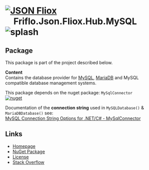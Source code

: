# [![JSON Fliox](https://raw.githubusercontent.com/friflo/Friflo.Json.Fliox/main/docs/images/Json-Fliox.svg)](https://github.com/friflo/Friflo.Json.Fliox)    **Friflo.Json.Fliox.Hub.MySQL** ![splash](https://raw.githubusercontent.com/friflo/Friflo.Json.Fliox/main/docs/images/paint-splatter.svg)

## Package

This package is part of the project described below.

**Content**  
Contains the database provider for [MySQL](https://www.mysql.com/de/), [MariaDB](https://mariadb.org/)
and MySQL compatible database management systems.

This package depends on the nuget package: `MySqlConnector`  
[![nuget](https://img.shields.io/nuget/v/MySqlConnector.svg?label=MySqlConnector&color=blue)](https://www.nuget.org/packages/MySqlConnector)

Documentation of the **connection string** used in `MySQLDatabase()` & `MariaDBDatabase()` see:  
[MySQL Connection String Options for .NET/C# - MySqlConnector](https://mysqlconnector.net/connection-options/)



## Links

- [Homepage](https://github.com/friflo/Friflo.Json.Fliox)
- [NuGet Package](https://www.nuget.org/packages/Friflo.Json.Fliox.Hub.Cosmos)
- [License](https://github.com/friflo/Friflo.Json.Fliox/blob/main/LICENSE)
- [Stack Overflow](https://stackoverflow.com/questions/tagged/fliox)